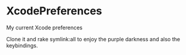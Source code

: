 XcodePreferences
================

My current Xcode preferences

Clone it and rake symlink:all to enjoy the purple darkness and also the keybindings.

